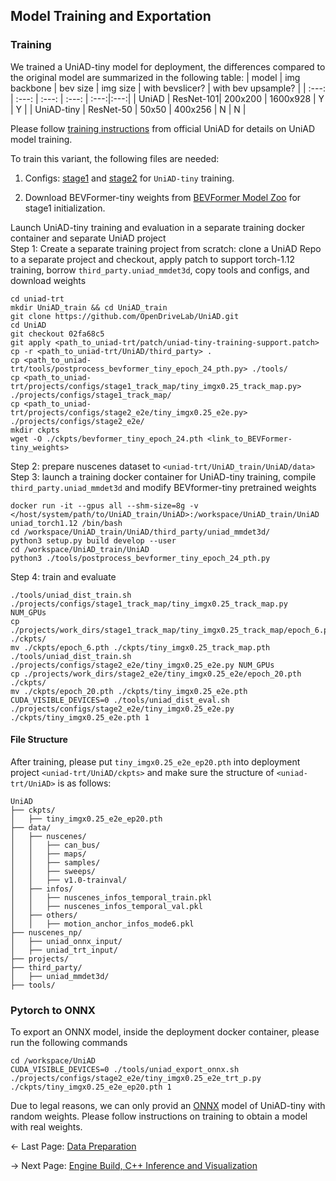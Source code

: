 
## Model Training and Exportation
### Training
We trained a UniAD-tiny model for deployment, the differences compared to the original model are summarized in the following table:
| model | img backbone | bev size | img size | with bevslicer? | with bev upsample? |
| :---: | :---: | :---: | :---: | :---:|:---:| 
| UniAD  | ResNet-101| 200x200  | 1600x928 | Y | Y |
| UniAD-tiny | ResNet-50 | 50x50 | 400x256 | N  | N |


Please follow [training instructions](https://github.com/OpenDriveLab/UniAD/blob/main/docs/TRAIN_EVAL.md) from official UniAD for details on UniAD model training.

To train this variant, the following files are needed:

1. Configs: [stage1](../projects/configs/stage1_track_map/tiny_imgx0.25_track_map.py) and [stage2](../projects/configs/stage2_e2e/tiny_imgx0.25_e2e.py) for `UniAD-tiny` training.

2. Download BEVFormer-tiny weights from [BEVFormer Model Zoo](https://github.com/fundamentalvision/BEVFormer?tab=readme-ov-file#model-zoo) for stage1 initialization.

Launch UniAD-tiny training and evaluation in a separate training docker container and separate UniAD project\
Step 1: Create a separate training project from scratch: clone a UniAD Repo to a separate project and checkout, apply patch to support torch-1.12 training, borrow `third_party.uniad_mmdet3d`, copy tools and configs, and download weights
```
cd uniad-trt
mkdir UniAD_train && cd UniAD_train
git clone https://github.com/OpenDriveLab/UniAD.git
cd UniAD
git checkout 02fa68c5
git apply <path_to_uniad-trt/patch/uniad-tiny-training-support.patch>
cp -r <path_to_uniad-trt/UniAD/third_party> .
cp <path_to_uniad-trt/tools/postprocess_bevformer_tiny_epoch_24_pth.py> ./tools/
cp <path_to_uniad-trt/projects/configs/stage1_track_map/tiny_imgx0.25_track_map.py> ./projects/configs/stage1_track_map/
cp <path_to_uniad-trt/projects/configs/stage2_e2e/tiny_imgx0.25_e2e.py> ./projects/configs/stage2_e2e/
mkdir ckpts
wget -O ./ckpts/bevformer_tiny_epoch_24.pth <link_to_BEVFormer-tiny_weights>
```
Step 2: prepare nuscenes dataset to `<uniad-trt/UniAD_train/UniAD/data>`\
Step 3: launch a training docker container for UniAD-tiny training, compile `third_party.uniad_mmdet3d` and modify BEVformer-tiny pretrained weights
```
docker run -it --gpus all --shm-size=8g -v </host/system/path/to/UniAD_train/UniAD>:/workspace/UniAD_train/UniAD uniad_torch1.12 /bin/bash
cd /workspace/UniAD_train/UniAD/third_party/uniad_mmdet3d/
python3 setup.py build develop --user
cd /workspace/UniAD_train/UniAD
python3 ./tools/postprocess_bevformer_tiny_epoch_24_pth.py
```
Step 4: train and evaluate
```
./tools/uniad_dist_train.sh ./projects/configs/stage1_track_map/tiny_imgx0.25_track_map.py NUM_GPUs
cp ./projects/work_dirs/stage1_track_map/tiny_imgx0.25_track_map/epoch_6.pth ./ckpts/
mv ./ckpts/epoch_6.pth ./ckpts/tiny_imgx0.25_track_map.pth
./tools/uniad_dist_train.sh ./projects/configs/stage2_e2e/tiny_imgx0.25_e2e.py NUM_GPUs
cp ./projects/work_dirs/stage2_e2e/tiny_imgx0.25_e2e/epoch_20.pth ./ckpts/
mv ./ckpts/epoch_20.pth ./ckpts/tiny_imgx0.25_e2e.pth
CUDA_VISIBLE_DEVICES=0 ./tools/uniad_dist_eval.sh ./projects/configs/stage2_e2e/tiny_imgx0.25_e2e.py ./ckpts/tiny_imgx0.25_e2e.pth 1
```

#### File Structure

After training, please put `tiny_imgx0.25_e2e_ep20.pth` into deployment project `<uniad-trt/UniAD/ckpts>` and make sure the structure of `<uniad-trt/UniAD>` is as follows:
```
UniAD
├── ckpts/
│   ├── tiny_imgx0.25_e2e_ep20.pth
├── data/
│   ├── nuscenes/
│   │   ├── can_bus/
│   │   ├── maps/
│   │   ├── samples/
│   │   ├── sweeps/
│   │   ├── v1.0-trainval/
│   ├── infos/
│   │   ├── nuscenes_infos_temporal_train.pkl
│   │   ├── nuscenes_infos_temporal_val.pkl
│   ├── others/
│   │   ├── motion_anchor_infos_mode6.pkl
├── nuscenes_np/
│   ├── uniad_onnx_input/
│   ├── uniad_trt_input/
├── projects/
├── third_party/
│   ├── uniad_mmdet3d/
├── tools/
```

### Pytorch to ONNX
To export an ONNX model, inside the deployment docker container, please run the following commands
```
cd /workspace/UniAD
CUDA_VISIBLE_DEVICES=0 ./tools/uniad_export_onnx.sh ./projects/configs/stage2_e2e/tiny_imgx0.25_e2e_trt_p.py ./ckpts/tiny_imgx0.25_e2e_ep20.pth 1
```

Due to legal reasons, we can only provid an [ONNX](../onnx/uniad_tiny_dummy.onnx) model of UniAD-tiny with random weights. Please follow instructions on training to obtain a model with real weights.

<- Last Page: [Data Preparation](data_prep.md)

-> Next Page: [Engine Build, C++ Inference and Visualization](../inference_app/README.md)

